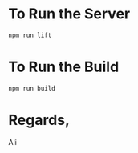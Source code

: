 # To Run the Server 

```
npm run lift
```

# To Run the Build 

```
npm run build
```

# Regards,
Ali
